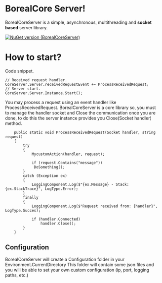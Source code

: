# BorealCore Server!
BorealCoreServer is a simple, asynchronous, multithreading and **socket based** server library.

[![NuGet version (BorealCoreServer)](https://img.shields.io/nuget/v/BorealCoreServer?style=for-the-badge)](https://www.nuget.org/packages/BorealCoreServer/)


# How to start?
Code snippet.

    // Received request handler.
    CoreServer.Server.receivedRequestEvent += ProcessReceivedRequest;
    // Server start.
    CoreServer.Server.Instance.Start();

You may process a request using an event handler like ProcessReceivedRequest. BorealCoreServer is a core library so, you must to manage the handler socket and Close the communication once you are done, to do this the server instance provides you Close(Socket handler) method.

        public static void ProcessReceivedRequest(Socket handler, string request)
        {
            try
            {
                MycustomAction(handler, request);

                if (request.Contains("message"))
                 DoSomething();
            }
            catch (Exception ex)
            {
                LoggingComponent.Log($"{ex.Message} - Stack: {ex.StackTrace}", LogType.Error);
            }
            finally
            {
                LoggingComponent.Log($"Request received from: {handler}", LogType.Succes);

                if (handler.Connected)
                    handler.Close();
            }
        }

## Configuration

BorealCoreServer will create a Configuration folder in your Environment.CurrentDirectory
This folder will contain some json files and you will be able to set your own custom configuration (ip, port, logging paths, etc.)
```
